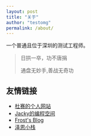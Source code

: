 ```yaml
---
layout: post
title: "关于"
author: "testomg"
permalink: /about/
---
```




一个普通且位于深圳的测试工程师。



> 日拱一卒，功不唐捐
>
> 通盘无妙手,善战无奇功



## 友情链接

-  [杜赛的个人网站](https://www.dusaiphoto.com/)
-  [Jacky的编程空间](https://jackypy.xyz/)
-  [Frost's Blog](https://frostming.com/)
-  [泽恩小栈](https://silenzen.top/)